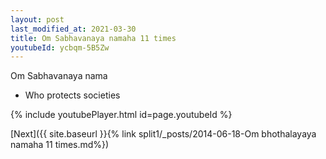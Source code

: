 ```yaml
---
layout: post
last_modified_at: 2021-03-30
title: Om Sabhavanaya namaha 11 times
youtubeId: ycbqm-5B5Zw
---
```

 
 
Om Sabhavanaya nama 
 
 -  Who protects societies 
 
  
 
  
 
 
 
 
 
 


{% include youtubePlayer.html id=page.youtubeId %}
 
[Next]({{ site.baseurl }}{% link  split1/_posts/2014-06-18-Om bhothalayaya namaha 11 times.md%})
 
